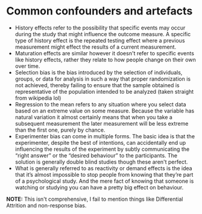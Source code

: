 # Common confounders and artefacts

* History effects refer to the possibility that specific events may occur during the study that might influence the outcome measure. A specific type of history effect is the repeated testing effect where a previous measurement might effect the results of a current measurement. 
* Maturation effects are similar however it doesn't refer to specific events like history effects, rather they relate to how people change on their own over time.
* Selection bias is the bias introduced by the selection of individuals, groups, or data for analysis in such a way that proper randomization is not achieved, thereby failing to ensure that the sample obtained is representative of the population intended to be analyzed (taken straight from wikipedia lol)
* Regression to the mean refers to any situation where you select data based on an extreme value on some measure. Because the variable has natural variation it almost certainly means that when you take a subsequent measurement the later measurement will be less extreme than the first one, purely by chance.
* Experimenter bias can come in multiple forms. The basic idea is that the experimenter, despite the best of intentions, can accidentally end up influencing the results of the experiment by subtly communicating the “right answer” or the “desired behaviour” to the participants. The solution is generally double blind studies though these aren't perfect.
* What is generally referred to as reactivity or demand effects is the idea that it’s almost impossible to stop people from knowing that they’re part of a psychological study. And the mere fact of knowing that someone is watching or studying you can have a pretty big effect on behaviour.

**NOTE:** This isn't comprehensive, I fail to mention things like Differential Attrition and non-response bias.
